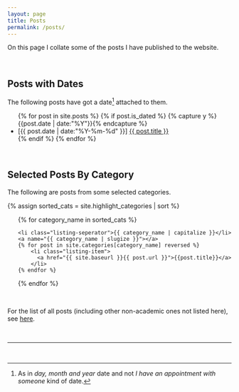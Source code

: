 ```yaml
---
layout: page
title: Posts
permalink: /posts/
---
```


On this page I collate some of the posts I have published to the website.

<br>

## Posts with Dates

The following posts have got a date[^1] attached to them.

<ul class="listing">
<!-- <li class="listing-seperator">Posts with Dates</li> -->
{% for post in site.posts %}
  {% if post.is_dated %}
    {% capture y %}{{post.date | date:"%Y"}}{% endcapture %}
    <li class="listing-item">
      <time datetime="{{ post.date | date:"%Y-%m-%d" }}">[{{ post.date | date:"%Y-%m-%d" }}]</time>
      <a href="{{ post.url }}" title="{{ post.title }}">{{ post.title }}</a>
    </li>
  {% endif %}
{% endfor %}

<!-- <li class="listing-seperator">Undated</li>
{% for post in site.posts reversed %}
  {% if post.is_dated != true %}
    <li class="listing-item">
      <a href="{{ post.url }}" title="{{ post.title }}">{{ post.title }}</a>
    </li>
  {% endif %}
{% endfor %} -->
</ul>

<br>

## Selected Posts By Category

The following are posts from some selected categories.

{% assign sorted_cats = site.highlight_categories | sort %}
<ul class="listing">
{% for category_name in sorted_cats %}
    <!-- {% capture category_name %}{{ category | first }}{% endcapture %} -->

    <li class="listing-seperator">{{ category_name | capitalize }}</li>
    <a name="{{ category_name | slugize }}"></a>
    {% for post in site.categories[category_name] reversed %}
        <li class="listing-item">
          <a href="{{ site.baseurl }}{{ post.url }}">{{post.title}}</a>
        </li>
    {% endfor %}
{% endfor %}
</ul>

<br>

For the list of all posts (including other non-academic ones not listed here), see <a href="/posts/categories">here</a>.

<br>

---

<br>

[^1]: As in _day, month and year_ date and not _I have an appointment with someone_ kind of date.